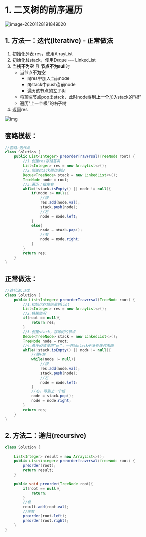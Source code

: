 # 1. 二叉树的前序遍历

![image-20201128191849020](https://raw.githubusercontent.com/TWDH/Leetcode-From-Zero/pictures/img/image-20201128191849020.png)

## 1. 方法一：迭代(Iterative) - 正常做法

1. 初始化列表 res，使用ArrayList
2. 初始化栈stack，使用Deque --- LinkedList
3. 当**栈不为空** 且 **节点不为null**时
   - 当节点**不为空** 
     - 向res中加入当前node
     - 向stack中push当前node
     - 遍历该节点的左子树
   - 将顶端节点pop出stack，此时node得到**上一个**加入stack的“根”
   - 遍历“上一个根”的右子树
4. 返回res

![img](https://gblobscdn.gitbook.com/assets%2F-MNE4vJcCOh1OA8HLBD9%2F-MNE4xwX7Uvfi9J9acAt%2F-MNE5CkNMQkf0ickKaUZ%2Fimage.png?alt=media&token=7d92c4f9-b16d-462a-8a66-fdff3883817b)

## 套路模板：

```java
//套路:迭代法
class Solution {
    public List<Integer> preorderTraversal(TreeNode root) {
        //1.创建res存储答案
        List<Integer> res = new ArrayList<>();
        //2.创建stack模仿递归
        Deque<TreeNode> stack = new LinkedList<>();
        TreeNode node = root;
        //3.遍历：根左右
        while(!stack.isEmpty() || node != null){
            if(node != null){
                //根
                res.add(node.val);
                stack.push(node);
                //左
                node = node.left;
            }
            else{
                node = stack.pop();
                //右
                node = node.right;
            }
        }
        return res;
    }
}
```

## 正常做法：

```java
//迭代法:正常
class Solution {
    public List<Integer> preorderTraversal(TreeNode root) {
        //1.初始化存放结果的list
        List<Integer> res = new ArrayList<>();
        //2.特殊情况
        if(root == null){
            return res;
        }
        //3.创建stack，存储树的节点
        Deque<TreeNode> stack = new LinkedList<>();
        TreeNode node = root;
        //4.条件必须使用“or”，一开始stack中没有任何东西
        while(!stack.isEmpty() || node != null){
            //根+左
            while(node != null){
                //根
                res.add(node.val);
                stack.push(node);
                //左
                node = node.left;
            }
            //右，得到上一个根
            node = stack.pop();
            node = node.right;            
        }
        return res;
    }
}
```

## 2. 方法二：递归(recursive)

```java
class Solution {
    
    List<Integer> result = new ArrayList<>();
    public List<Integer> preorderTraversal(TreeNode root) {
        preorder(root);
        return result;
    }
    
    public void preorder(TreeNode root){
        if(root == null){
            return;
        }
        //根
        result.add(root.val);
        //左右
        preorder(root.left);
        preorder(root.right);
    }
}
```

